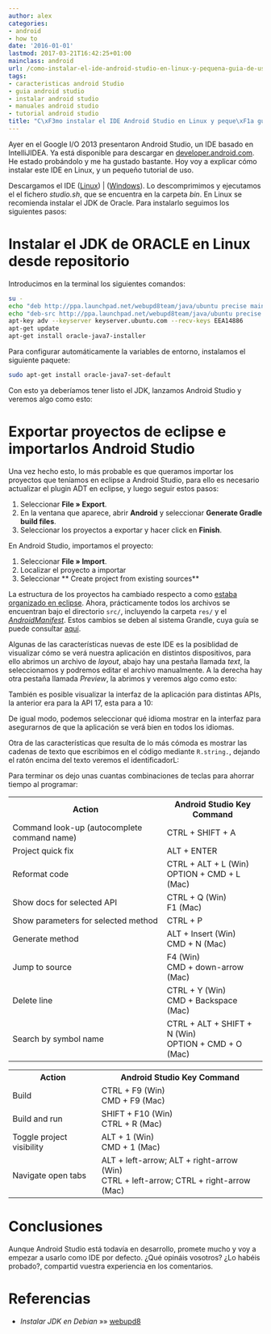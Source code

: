 ```yaml
---
author: alex
categories:
- android
- how to
date: '2016-01-01'
lastmod: 2017-03-21T16:42:25+01:00
mainclass: android
url: /como-instalar-el-ide-android-studio-en-linux-y-pequena-guia-de-uso/
tags:
- caracteristicas android Studio
- guia android studio
- instalar android studio
- manuales android studio
- tutorial android studio
title: "C\xF3mo instalar el IDE Android Studio en Linux y peque\xF1a gu\xEDa de uso"
---
```


<figure>
        <a href="/img/2013/05/AndroidStudio.png">
          <amp-img
            on="tap:lightbox1"
            role="button"
            tabindex="0"
            layout="responsive"
            src="/img/2013/05/AndroidStudio.png"
            alt="C\xF3mo instalar el IDE Android Studio en Linux y peque\xF1a gu\xEDa de uso"
            title="C\xF3mo instalar el IDE Android Studio en Linux y peque\xF1a gu\xEDa de uso"
            sizes="(min-width: 402px) 402px, 100vw"
            width="402"
            height="302">
          </amp-img>
        </a>
</figure>

Ayer en el Google I/O 2013 presentaron Android Studio, un IDE basado en IntelliJIDEA. Ya está disponible para descargar en <a href="http://developer.android.com/sdk/installing/studio.html" target="_blank">developer.android.com</a>. He estado probándolo y me ha gustado bastante. Hoy voy a explicar cómo instalar este IDE en Linux, y un pequeño tutorial de uso.

Descargamos el IDE ([Linux][1]) | ([Windows][2]). Lo descomprimimos y ejecutamos el el fichero *studio.sh*, que se encuentra en la carpeta *bin*. En Linux se recomienda instalar el JDK de Oracle. Para instalarlo seguimos los siguientes pasos:

<!--more--><!--ad-->

# Instalar el JDK de ORACLE en Linux desde repositorio

Introducimos en la terminal los siguientes comandos:

```bash
su -
echo "deb http://ppa.launchpad.net/webupd8team/java/ubuntu precise main" | tee -a /etc/apt/sources.list
echo "deb-src http://ppa.launchpad.net/webupd8team/java/ubuntu precise main" | tee -a /etc/apt/sources.list
apt-key adv --keyserver keyserver.ubuntu.com --recv-keys EEA14886
apt-get update
apt-get install oracle-java7-installer

```

Para configurar automáticamente la variables de entorno, instalamos el siguiente paquete:

```bash
sudo apt-get install oracle-java7-set-default

```

Con esto ya deberíamos tener listo el JDK, lanzamos Android Studio y veremos algo como esto:

[<amp-img on="tap:lightbox1" role="button" tabindex="0" layout="responsive" src="/img/2013/05/AndroidStudioIDE-1024x734.png" alt="AndroidStudioIDE" width="1024px" height="734px" />][3]

# Exportar proyectos de eclipse e importarlos Android Studio

Una vez hecho esto, lo más probable es que queramos importar los proyectos que teníamos en eclipse a Android Studio, para ello es necesario actualizar el plugin ADT en eclipse, y luego seguir estos pasos:

  1. Seleccionar **File » Export**.
  2. En la ventana que aparece, abrir **Android** y seleccionar **Generate Gradle
    build files**.
  3. Seleccionar los proyectos a exportar y hacer click en **Finish**.

En Android Studio, importamos el proyecto:

  1. Seleccionar **File » Import**.
  2. Localizar el proyecto a importar
  3. Seleccionar ** Create project from existing sources**

La estructura de los proyectos ha cambiado respecto a como [estaba organizado en eclipse][4]. Ahora, prácticamente todos los archivos se encuentran bajo el directorio `src/`, incluyendo la carpeta `res/` y el *[AndroidManifest][5]*. Estos cambios se deben al sistema Grandle, cuya guía se puede consultar <a href="http://tools.android.com/tech-docs/new-build-system/user-guide" target="_blank">aquí</a>.

Algunas de las características nuevas de este IDE es la posiblidad de visualizar cómo se verá nuestra aplicación en distintos dispositivos, para ello abrimos un archivo de *layout*, abajo hay una pestaña llamada *text*, la seleccionamos y podremos editar el archivo manualmente. A la derecha hay otra pestaña llamada *Preview*, la abrimos y veremos algo como esto:

[<amp-img on="tap:lightbox1" role="button" tabindex="0" layout="responsive" src="/img/2013/05/LayoutPreviewAndroidStudio-1024x733.png" alt="LayoutPreviewAndroidStudio" width="1024px" height="733px" />][6]

También es posible visualizar la interfaz de la aplicación para distintas APIs, la anterior era para la API 17, esta para a 10:

[<amp-img on="tap:lightbox1" role="button" tabindex="0" layout="responsive" src="/img/2013/05/AndroidStudioPreviewAPI10-1024x735.png" alt="AndroidStudioPreviewAPI10" width="1024px" height="735px" />][7]

De igual modo, podemos seleccionar qué idioma mostrar en la interfaz para asegurarnos de que la aplicación se verá bien en todos los idiomas.

Otra de las características que resulta de lo más cómoda es mostrar las cadenas de texto que escribimos en el código mediante `R.string.`, dejando el ratón encima del texto veremos el identificadorL:

[<amp-img on="tap:lightbox1" role="button" tabindex="0" layout="responsive" src="/img/2013/05/Screenshot-from-2013-05-16-121607-1024x735.png" alt="Mostrar cadenas de Texto AndroidStudio" width="1024px" height="735px" />][8]

Para terminar os dejo unas cuantas combinaciones de teclas para ahorrar tiempo al programar:

<table>
<tr>
<th>
      Action
    </th>
<th>
      Android Studio Key Command
    </th>
</tr>
<tr>
<td>
      Command look-up (autocomplete command name)
    </td>
<td>
      CTRL + SHIFT + A
    </td>
</tr>
<tr>
<td>
      Project quick fix
    </td>
<td>
      ALT + ENTER
    </td>
</tr>
<tr>
<td>
      Reformat code
    </td>
<td>
      CTRL + ALT + L (Win)<br /> OPTION + CMD + L (Mac)
    </td>
</tr>
<tr>
<td>
      Show docs for selected API
    </td>
<td>
      CTRL + Q (Win)<br /> F1 (Mac)
    </td>
</tr>
<tr>
<td>
      Show parameters for selected method
    </td>
<td>
      CTRL + P
    </td>
</tr>
<tr>
<td>
      Generate method
    </td>
<td>
      ALT + Insert (Win)<br /> CMD + N (Mac)
    </td>
</tr>
<tr>
<td>
      Jump to source
    </td>
<td>
      F4 (Win)<br /> CMD + down-arrow (Mac)
    </td>
</tr>
<tr>
<td>
      Delete line
    </td>
<td>
      CTRL + Y (Win)<br /> CMD + Backspace (Mac)
    </td>
</tr>
<tr>
<td>
      Search by symbol name
    </td>
<td>
      CTRL + ALT + SHIFT + N (Win)<br /> OPTION + CMD + O (Mac)
    </td>
</tr>
</table>
<table>
<tr>
<th>
      Action
    </th>
<th>
      Android Studio Key Command
    </th>
</tr>
<tr>
<td>
      Build
    </td>
<td>
      CTRL + F9 (Win)<br /> CMD + F9 (Mac)
    </td>
</tr>
<tr>
<td>
      Build and run
    </td>
<td>
      SHIFT + F10 (Win)<br /> CTRL + R (Mac)
    </td>
</tr>
<tr>
<td>
      Toggle project visibility
    </td>
<td>
      ALT + 1 (Win)<br /> CMD + 1 (Mac)
    </td>
</tr>
<tr>
<td>
      Navigate open tabs
    </td>
<td>
      ALT + left-arrow; ALT + right-arrow (Win)<br /> CTRL + left-arrow; CTRL + right-arrow (Mac)
    </td>
</tr>
</table>

# Conclusiones

Aunque Android Studio está todavía en desarrollo, promete mucho y voy a empezar a usarlo como IDE por defecto. ¿Qué opináis vosotros? ¿Lo habéis probado?, compartid vuestra experiencia en los comentarios.

# Referencias

- *Instalar JDK en Debian* »» <a href="http://www.webupd8.org/2012/06/how-to-install-oracle-java-7-in-debian.html" target="_blank">webupd8</a>



 [1]: http://dl.google.com/android/studio/android-studio-bundle-130.677228-linux.tgz
 [2]: http://dl.google.com/android/studio/android-studio-bundle-130.677228-windows.exe
 [3]: https://elbauldelprogramador.com/img/2013/05/AndroidStudioIDE.png
 [4]: https://elbauldelprogramador.com/programacion-android-hola-mundo/
 [5]: https://elbauldelprogramador.com/fundamentos-programacion-android_16/
 [6]: https://elbauldelprogramador.com/img/2013/05/LayoutPreviewAndroidStudio.png
 [7]: https://elbauldelprogramador.com/img/2013/05/AndroidStudioPreviewAPI10.png
 [8]: https://elbauldelprogramador.com/img/2013/05/Screenshot-from-2013-05-16-121607.png
